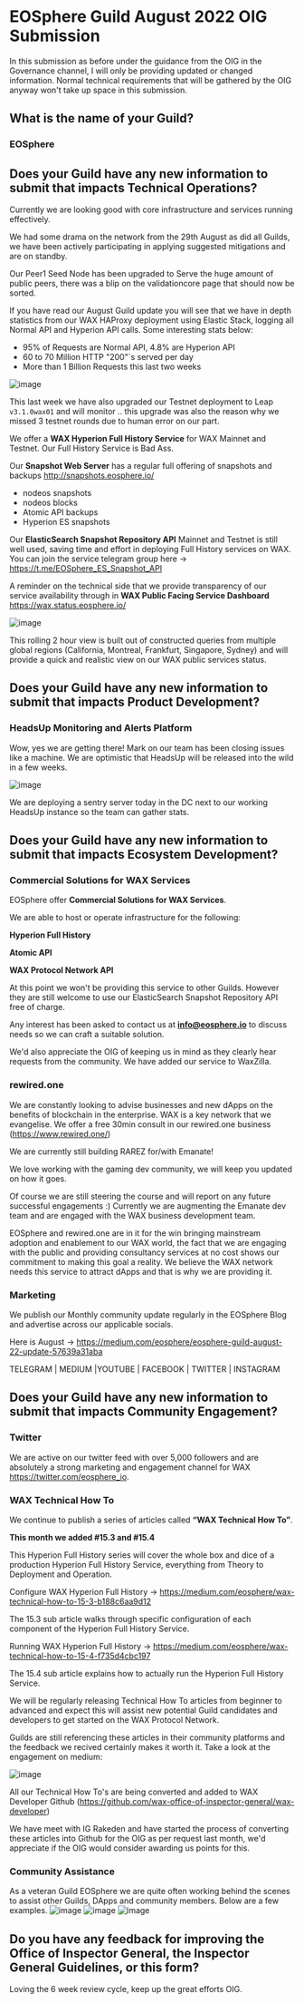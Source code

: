 # EOSphere Guild August 2022 OIG Submission

In this submission as before under the guidance from the OIG in the Governance channel, I will only be providing updated or changed information. Normal technical requirements that will be gathered by the OIG anyway won't take up space in this submission.  

## What is the name of your Guild?

### EOSphere

## Does your Guild have any new information to submit that impacts Technical Operations?

Currently we are looking good with core infrastructure and services running effectively.

We had some drama on the network from the 29th August as did all Guilds, we have been actively participating in applying suggested mitigations and are on standby.

Our Peer1 Seed Node has been upgraded to Serve the huge amount of public peers, there was a blip on the validationcore page that should now be sorted.

If you have read our August Guild update you will see that we have in depth statistics from our WAX HAProxy deployment using Elastic Stack, logging all Normal API and Hyperion API calls. Some interesting stats below:
- 95% of Requests are Normal API, 4.8% are Hyperion API
- 60 to 70 Million HTTP "200"`s served per day
- More than 1 Billion Requests this last two weeks

![image](https://user-images.githubusercontent.com/12730423/187331789-5c693ddc-462f-4985-a248-26e0ae224fe7.png)

This last week we have also upgraded our Testnet deployment to Leap ```v3.1.0wax01``` and will monitor .. this upgrade was also the reason why we missed 3 testnet rounds due to human error on our part.

We offer a **WAX Hyperion Full History Service** for WAX Mainnet and Testnet. Our Full History Service is Bad Ass.

Our **Snapshot Web Server** has a regular full offering of snapshots and backups http://snapshots.eosphere.io/
- nodeos snapshots
- nodeos blocks
- Atomic API backups
- Hyperion ES snapshots

Our **ElasticSearch Snapshot Repository API** Mainnet and Testnet is still well used, saving time and effort in deploying Full History services on WAX. You can join the service telegram group here -> https://t.me/EOSphere_ES_Snapshot_API

A reminder on the technical side that we provide transparency of our service availability through in **WAX Public Facing Service Dashboard** https://wax.status.eosphere.io/

![image](https://user-images.githubusercontent.com/12730423/187332100-4b471eae-d94f-4ae8-8707-637b4a462470.png)

This rolling 2 hour view is built out of constructed queries from multiple global regions (California, Montreal, Frankfurt, Singapore, Sydney) and will provide a quick and realistic view on our WAX public services status.

## Does your Guild have any new information to submit that impacts Product Development?

### HeadsUp Monitoring and Alerts Platform
Wow, yes we are getting there! Mark on our team has been closing issues like a machine. We are optimistic that HeadsUp will be released into the wild in a few weeks.

![image](https://user-images.githubusercontent.com/12730423/187332412-994adf6a-8d49-4b99-98a3-34b6409c6385.png)

We are deploying a sentry server today in the DC next to our working HeadsUp instance so the team can gather stats.

## Does your Guild have any new information to submit that impacts Ecosystem Development?

### Commercial Solutions for WAX Services
EOSphere offer **Commercial Solutions for WAX Services**. 

We are able to host or operate infrastructure for the following:

**Hyperion Full History**

**Atomic API**

**WAX Protocol Network API**

At this point we won't be providing this service to other Guilds. However they are still welcome to use our ElasticSearch Snapshot Repository API free of charge.

Any interest has been asked to contact us at **info@eosphere.io** to discuss needs so we can craft a suitable solution. 

We'd also appreciate the OIG of keeping us in mind as they clearly hear requests from the community. We have added our service to WaxZilla.

### rewired.one
We are constantly looking to advise businesses and new dApps on the benefits of blockchain in the enterprise. WAX is a key network that we evangelise. We offer a free 30min consult in our rewired.one business (https://www.rewired.one/)

We are currently still building RAREZ for/with Emanate!

We love working with the gaming dev community, we will keep you updated on how it goes.

Of course we are still steering the course and will report on any future successful engagements :) Currently we are augmenting the Emanate dev team and are engaged with the WAX business development team.

EOSphere and rewired.one are in it for the win bringing mainstream adoption and enablement to our WAX world, the fact that we are engaging with the public and providing consultancy services at no cost shows our commitment to making this goal a reality. We believe the WAX network needs this service to attract dApps and that is why we are providing it.

### Marketing
We publish our Monthly community update regularly in the EOSphere Blog and advertise across our applicable socials.

Here is August -> https://medium.com/eosphere/eosphere-guild-august-22-update-57639a31aba

TELEGRAM | MEDIUM |YOUTUBE | FACEBOOK | TWITTER | INSTAGRAM

## Does your Guild have any new information to submit that impacts Community Engagement?
### Twitter
We are active on our twitter feed with over 5,000 followers and are absolutely a strong marketing and engagement channel for WAX https://twitter.com/eosphere_io.

### WAX Technical How To
We continue to publish a series of articles called **“WAX Technical How To”**. 

**This month we added #15.3 and #15.4**

This Hyperion Full History series will cover the whole box and dice of a production Hyperion Full History Service, everything from Theory to Deployment and Operation.

Configure WAX Hyperion Full History -> https://medium.com/eosphere/wax-technical-how-to-15-3-b188c6aa9d12

The 15.3 sub article walks through specific configuration of each component of the Hyperion Full History Service.

Running WAX Hyperion Full History -> https://medium.com/eosphere/wax-technical-how-to-15-4-f735d4cbc197

The 15.4 sub article explains how to actually run the Hyperion Full History Service.

We will be regularly releasing Technical How To articles from beginner to advanced and expect this will assist new potential Guild candidates and developers to get started on the WAX Protocol Network.

Guilds are still referencing these articles in their community platforms and the feedback we recived certainly makes it worth it. Take a look at the engagement on medium:

![image](https://user-images.githubusercontent.com/12730423/187333463-4c7b4b7a-5b4d-48c0-9389-b0564cb3c592.png)

All our Technical How To's are being converted and added to WAX Developer Github (https://github.com/wax-office-of-inspector-general/wax-developer) 

We have meet with IG Rakeden and have started the process of converting these articles into Github for the OIG as per request last month, we'd appreciate if the OIG would consider awarding us points for this.

### Community Assistance
As a veteran Guild EOSphere we are quite often working behind the scenes to assist other Guilds, DApps and community members. Below are a few examples.
![image](https://user-images.githubusercontent.com/12730423/187335743-f469624b-5a80-497e-866b-f159e609cbd6.png)
![image](https://user-images.githubusercontent.com/12730423/187335871-f5ea08e0-38c1-4772-a057-0a23789d0d0c.png)
![image](https://user-images.githubusercontent.com/12730423/187336089-8951a85c-df41-4c31-af95-9d53f6847b25.png)



## Do you have any feedback for improving the Office of Inspector General, the Inspector General Guidelines, or this form?
Loving the 6 week review cycle, keep up the great efforts OIG.
